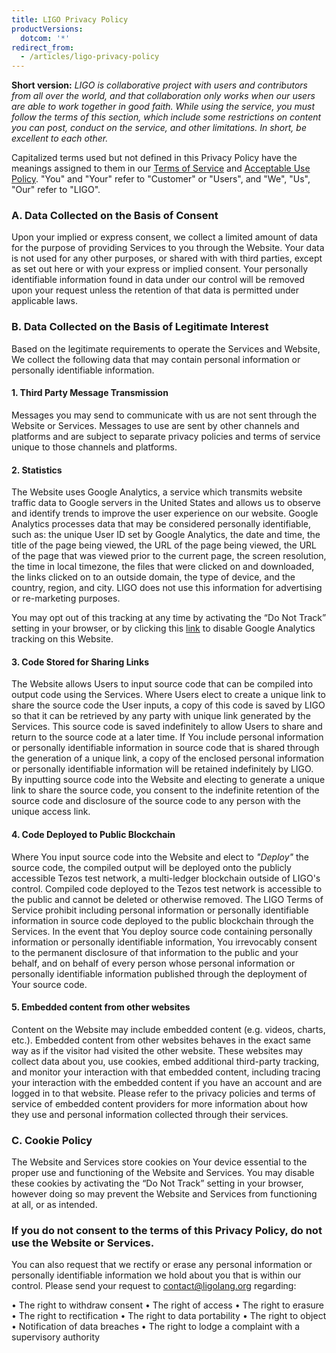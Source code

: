 ```yaml
---
title: LIGO Privacy Policy
productVersions:
  dotcom: '*'
redirect_from:
  - /articles/ligo-privacy-policy
---
```


**Short version:** _LIGO is collaborative project with users and contributors from all over the world, and that collaboration only works when our users are able to work together in good faith. While using the service, you must follow the terms of this section, which include some restrictions on content you can post, conduct on the service, and other limitations. In short, be excellent to each other._

Capitalized terms used but not defined in this Privacy Policy have the meanings assigned to them in our [Terms of Service](https://ADDURL) and [Acceptable Use Policy](https://ADDURL). "You" and "Your" refer to "Customer" or "Users", and "We", "Us", "Our" refer to "LIGO".

### A. Data Collected on the Basis of Consent
Upon your implied or express consent, we collect a limited amount of data for the purpose of providing Services to you through the Website. Your data is not used for any other purposes, or shared with with third parties, except as set out here or with your express or implied consent. Your personally identifiable information found in data under our control will be removed upon your request unless the retention of that data is permitted under applicable laws.

### B. Data Collected on the Basis of Legitimate Interest
Based on the legitimate requirements to operate the Services and Website, We collect the following data that may contain personal information or personally identifiable information.

#### 1. Third Party Message Transmission
Messages you may send to communicate with us are not sent through the Website or Services. Messages to use are sent by other channels and platforms and are subject to separate privacy policies and terms of service unique to those channels and platforms.

#### 2. Statistics
The Website uses Google Analytics, a service which transmits website traffic data to Google servers in the United States and allows us to observe and identify trends to improve the user experience on our website. Google Analytics processes data that may be considered personally identifiable, such as: the unique User ID set by Google Analytics, the date and time, the title of the page being viewed, the URL of the page being viewed, the URL of the page that was viewed prior to the current page, the screen resolution, the time in local timezone, the files that were clicked on and downloaded, the links clicked on to an outside domain, the type of device, and the country, region, and city. LIGO does not use this information for advertising or re-marketing purposes.

You may opt out of this tracking at any time by activating the “Do Not Track” setting in your browser, or by clicking this [link](ADDURL) to disable Google Analytics tracking on this Website.

#### 3. Code Stored for Sharing Links
The Website allows Users to input source code that can be compiled into output code using the Services. Where Users elect to create a unique link to share the source code the User inputs, a copy of this code is saved by LIGO so that it can be retrieved by any party with unique link generated by the Services. This source code is saved indefinitely to allow Users to share and return to the source code at a later time. If You include personal information or personally identifiable information in source code that is shared through the generation of a unique link, a copy of the enclosed personal information or personally identifiable information will be retained indefinitely by LIGO. By inputting source code into the Website and electing to generate a unique link to share the source code, you consent to the indefinite retention of the source code and disclosure of the source code to any person with the unique access link.

#### 4. Code Deployed to Public Blockchain
Where You input source code into the Website and elect to *"Deploy"* the source code, the compiled output will be deployed onto the publicly accessible Tezos test network, a multi-ledger blockchain outside of LIGO's control. Compiled code deployed to the Tezos test network is accessible to the public and cannot be deleted or otherwise removed. The LIGO Terms of Service prohibit including personal information or personally identifiable information in source code deployed to the public blockchain through the Services. In the event that You deploy source code containing personally information or personally identifiable information, You irrevocably consent to the permanent disclosure of that information to the public and your behalf, and on behalf of every person whose personal information or personally identifiable information published through the deployment of Your source code.

#### 5. Embedded content from other websites
Content on the Website may include embedded content (e.g. videos, charts, etc.). Embedded content from other websites behaves in the exact same way as if the visitor had visited the other website. These websites may collect data about you, use cookies, embed additional third-party tracking, and monitor your interaction with that embedded content, including tracing your interaction with the embedded content if you have an account and are logged in to that website. Please refer to the privacy policies and terms of service of embedded content providers for more information about how they use and personal information collected through their services.

### C. Cookie Policy
The Website and Services store cookies on Your device essential to the proper use and functioning of the Website and Services. You may disable these cookies by activating the “Do Not Track” setting in your browser, however doing so may prevent the Website and Services from functioning at all, or as intended.

### If you do not consent to the terms of this Privacy Policy, do not use the Website or Services.

You can also request that we rectify or erase any personal information or personally identifiable information we hold about you that is within our control. Please send your request to contact@ligolang.org regarding:

• The right to withdraw consent
• The right of access
• The right to erasure
• The right to rectification
• The right to data portability
• The right to object
• Notification of data breaches
• The right to lodge a complaint with a supervisory authority


